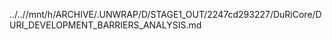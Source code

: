 ../..//mnt/h/ARCHIVE/.UNWRAP/D/STAGE1_OUT/2247cd293227/DuRiCore/DURI_DEVELOPMENT_BARRIERS_ANALYSIS.md